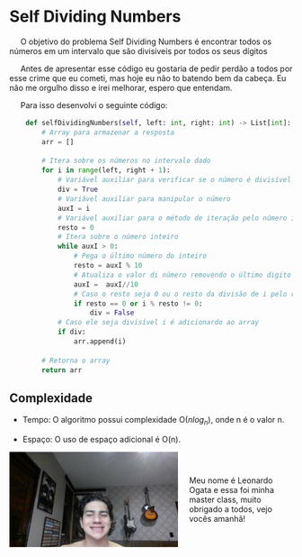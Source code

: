 # Self Dividing Numbers

&nbsp;&nbsp;&nbsp;&nbsp; O objetivo do problema Self Dividing Numbers é encontrar todos os números em um intervalo que são divisiveis por todos os seus dígitos

&nbsp;&nbsp;&nbsp;&nbsp; Antes de apresentar esse código eu gostaria de pedir perdão a todos por esse crime que eu cometi, mas hoje eu não to batendo bem da cabeça. Eu não me orgulho disso e irei melhorar, espero que entendam.

&nbsp;&nbsp;&nbsp;&nbsp; Para isso desenvolvi o seguinte código: 

```python
    def selfDividingNumbers(self, left: int, right: int) -> List[int]:
        # Array para armazenar a resposta
        arr = []    

        # Itera sobre os números no intervalo dado
        for i in range(left, right + 1):
            # Variável auxiliar para verificar se o número é divisível ou não
            div = True
            # Variável auxiliar para manipular o número
            auxI = i
            # Variável auxiliar para o método de iteração pelo número inteiro
            resto = 0
            # Itera sobre o número inteiro
            while auxI > 0:
                # Pega o último número do inteiro
                resto = auxI % 10
                # Atualiza o valor di número removendo o último digito
                auxI =  auxI//10
                # Caso o resto seja 0 ou o resto da divisão de i pelo resto seja diferente de 0 i não é divisível por esse número  
                if resto == 0 or i % resto != 0:
                    div = False
            # Caso ele seja divisível i é adicionardo ao array
            if div:
                arr.append(i)

        # Retorna o array
        return arr
```

## Complexidade
- Tempo: O algoritmo possui complexidade O($nlog_{n}$), onde n é o valor n.

- Espaço: O uso de espaço adicional é O(n).

<div style="display: flex; align-items: center; justify-content: center;">
    <img src="leoogata69😏.jpg" alt="leoogata" style="width: 300px; height: auto; margin-right: 20px;">
    <div>
        <p>Meu nome é Leonardo Ogata e essa foi minha master class, muito obrigado a todos, vejo vocês amanhã!</p>
    </div>
</div>
